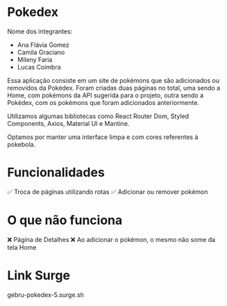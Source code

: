 # Pokedex

Nome dos integrantes:

- Ana Flávia Gomez
- Camila Graciano
- Mileny Faria
- Lucas Coimbra


Essa aplicação consiste em um site de pokémons que são adicionados ou removidos da Pokédex.
Foram criadas duas páginas no total, uma sendo a Home, com pokémons da API sugerida para o projeto, outra sendo a Pokédex, com os pokémons que foram adicionados anteriormente.


Utilizamos algumas bibliotecas como React Router Dom, Styled Components, Axios, Material UI e Mantine.

Optamos por manter uma interface limpa e com cores referentes à pokebola.

# Funcionalidades
✅ Troca de páginas utilizando rotas 
✅ Adicionar ou remover pokémon


# O que não funciona
❌ Página de Detalhes
❌ Ao adicionar o pokémon, o mesmo não some da tela Home


# Link Surge
gebru-pokedex-5.surge.sh
